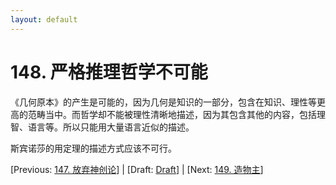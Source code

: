 ```yaml
---
layout: default
---
```

# 148. 严格推理哲学不可能

《几何原本》的产生是可能的，因为几何是知识的一部分，包含在知识、理性等更高的范畴当中。而哲学却不能被理性清晰地描述，因为其包含其他的内容，包括理智、语言等。所以只能用大量语言近似的描述。

斯宾诺莎的用定理的描述方式应该不可行。

[Previous: [147. 放弃神创论](147.md)] | [Draft: [Draft](../Draft.md)] | [Next: [149. 造物主](149.md)]